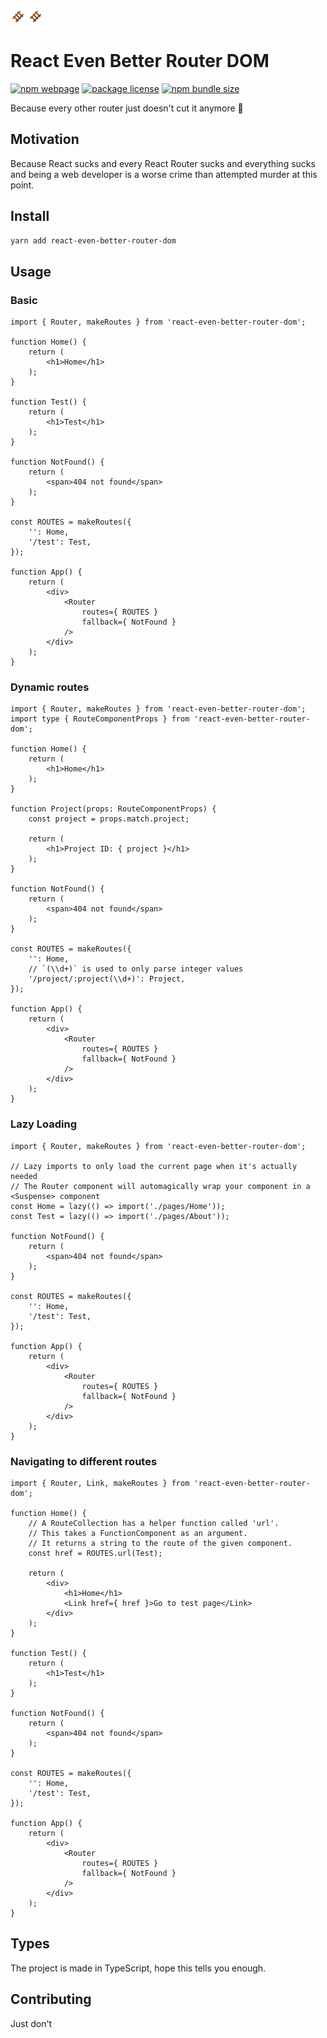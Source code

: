 ![Logo](./art/logo.svg)
<img src="./art/logo.svg">

# React Even Better Router DOM

[![npm webpage](https://img.shields.io/npm/v/react-even-better-router-dom?color=0c72cc)](https://www.npmjs.com/package/react-even-better-router-dom)
[![package license](https://img.shields.io/github/license/byr0n3/react-even-better-router-dom)](https://github.com/byr0n3/react-even-better-router-dom/blob/master/LICENSE)
[![npm bundle size](https://img.shields.io/bundlephobia/min/react-even-better-router-dom)](https://bundlephobia.com/package/react-even-better-router-dom)

Because every other router just doesn't cut it anymore 🤡

## Motivation

Because React sucks and every React Router sucks
and everything sucks and being a web developer is a worse crime
than attempted murder at this point.

## Install

```sh
yarn add react-even-better-router-dom
```

## Usage

### Basic

```tsx
import { Router, makeRoutes } from 'react-even-better-router-dom';

function Home() {
	return (
		<h1>Home</h1>
	);
}

function Test() {
	return (
		<h1>Test</h1>
	);
}

function NotFound() {
	return (
		<span>404 not found</span>
	);
}

const ROUTES = makeRoutes({
	'': Home,
	'/test': Test,
});

function App() {
	return (
		<div>
			<Router
				routes={ ROUTES }
				fallback={ NotFound }
			/>
		</div>
	);
}
```

### Dynamic routes

```tsx
import { Router, makeRoutes } from 'react-even-better-router-dom';
import type { RouteComponentProps } from 'react-even-better-router-dom';

function Home() {
	return (
		<h1>Home</h1>
	);
}

function Project(props: RouteComponentProps) {
	const project = props.match.project;

	return (
		<h1>Project ID: { project }</h1>
	);
}

function NotFound() {
	return (
		<span>404 not found</span>
	);
}

const ROUTES = makeRoutes({
	'': Home,
	// `(\\d+)` is used to only parse integer values
	'/project/:project(\\d+)': Project,
});

function App() {
	return (
		<div>
			<Router
				routes={ ROUTES }
				fallback={ NotFound }
			/>
		</div>
	);
}
```

### Lazy Loading

```tsx
import { Router, makeRoutes } from 'react-even-better-router-dom';

// Lazy imports to only load the current page when it's actually needed
// The Router component will automagically wrap your component in a <Suspense> component
const Home = lazy(() => import('./pages/Home'));
const Test = lazy(() => import('./pages/About'));

function NotFound() {
	return (
		<span>404 not found</span>
	);
}

const ROUTES = makeRoutes({
	'': Home,
	'/test': Test,
});

function App() {
	return (
		<div>
			<Router
				routes={ ROUTES }
				fallback={ NotFound }
			/>
		</div>
	);
}
```

### Navigating to different routes

```tsx
import { Router, Link, makeRoutes } from 'react-even-better-router-dom';

function Home() {
	// A RouteCollection has a helper function called 'url'. 
	// This takes a FunctionComponent as an argument.
	// It returns a string to the route of the given component.
	const href = ROUTES.url(Test);

	return (
		<div>
			<h1>Home</h1>
			<Link href={ href }>Go to test page</Link>
		</div>
	);
}

function Test() {
	return (
		<h1>Test</h1>
	);
}

function NotFound() {
	return (
		<span>404 not found</span>
	);
}

const ROUTES = makeRoutes({
	'': Home,
	'/test': Test,
});

function App() {
	return (
		<div>
			<Router
				routes={ ROUTES }
				fallback={ NotFound }
			/>
		</div>
	);
}
```

## Types

The project is made in TypeScript, hope this tells you enough.

## Contributing

Just don't
